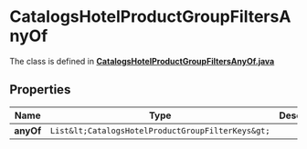 

# CatalogsHotelProductGroupFiltersAnyOf

The class is defined in **[CatalogsHotelProductGroupFiltersAnyOf.java](../../src/main/java/org/openapitools/model/CatalogsHotelProductGroupFiltersAnyOf.java)**

## Properties

Name | Type | Description | Notes
------------ | ------------- | ------------- | -------------
**anyOf** | `List&lt;CatalogsHotelProductGroupFilterKeys&gt;` |  | 



